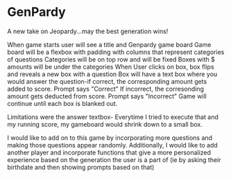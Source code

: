 # GenPardy
A new take on Jeopardy...may the best generation wins!

When game starts user will see a title and Genpardy game board
Game board will be a flexbox with padding with columns that represent categories of questions 
Categories will be on top row and will be fixed 
Boxes with $ amounts will be under the categories 
When User clicks on box, box flips and reveals a new box with a question 
Box will have a text box where you would answer the question-if correct, the corresponding amount gets added to score. Prompt says "Correct" 
If incorrect, the corresonding amount gets deducted from score. Prompt says "Incorrect" 
Game will continue until each box is blanked out. 

Limitations were the answer textbox- Everytime I tried to execute that and my running score, my gameboard would shrink down to a small box. 

I would like to add on to this game by incorporating more questions and making those questions appear randomly. Additionally, I would like to add another player and incorporate functions that give a more personalized experience based on the generation the user is a part of (ie by asking their birthdate and then showing prompts based on that)
